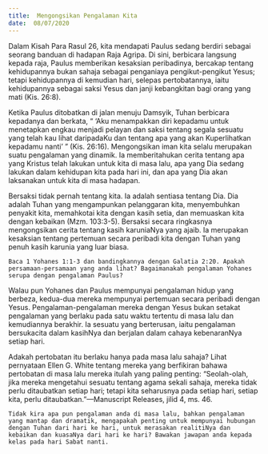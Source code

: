 ```yaml
---
title:  Mengongsikan Pengalaman Kita
date:  08/07/2020
---
```


Dalam Kisah Para Rasul 26, kita mendapati Paulus sedang berdiri sebagai seorang banduan di hadapan Raja Agripa. Di sini, berbicara langsung kepada raja, Paulus memberikan kesaksian peribadinya, bercakap tentang kehidupannya bukan sahaja sebagai penganiaya pengikut-pengikut Yesus; tetapi kehidupannya di kemudian hari, selepas pertobatannya, iaitu kehidupannya sebagai saksi Yesus dan janji kebangkitan bagi orang yang mati (Kis. 26:8).

Ketika Paulus ditobatkan di jalan menuju Damsyik, Tuhan berbicara kepadanya dan berkata, “ ‘Aku menampakkan diri kepadamu untuk menetapkan engkau menjadi pelayan dan saksi tentang segala sesuatu yang telah kau lihat daripadaKu dan tentang apa yang akan Kuperlihatkan kepadamu  nanti’ ” (Kis. 26:16). Mengongsikan iman kita selalu merupakan suatu pengalaman yang dinamik. Ia memberitahukan cerita tentang apa yang Kristus telah lakukan untuk kita di masa lalu, apa yang Dia sedang lakukan dalam kehidupan kita pada hari ini, dan apa yang Dia akan laksanakan untuk kita di masa hadapan.

Bersaksi tidak pernah tentang kita. Ia adalah sentiasa tentang Dia. Dia adalah Tuhan yang mengampunkan pelanggaran kita, menyembuhkan penyakit kita, memahkotai kita dengan kasih setia, dan memuaskan kita dengan kebaikan (Mzm. 103:3-5). Bersaksi secara ringkasnya mengongsikan cerita tentang kasih karuniaNya yang ajaib. Ia merupakan kesaksian tentang pertemuan secara peribadi kita dengan Tuhan yang penuh kasih karunia yang luar biasa.

`Baca 1 Yohanes 1:1-3 dan bandingkannya dengan Galatia 2:20. Apakah persamaan-persamaan yang anda lihat? Bagaimanakah pengalaman Yohanes serupa dengan pengalaman Paulus?`

Walau pun Yohanes dan Paulus mempunyai pengalaman hidup yang berbeza, kedua-dua mereka mempunyai pertemuan secara peribadi dengan Yesus. Pengalaman-pengalaman mereka dengan Yesus bukan setakat pengalaman yang berlaku pada satu waktu tertentu di masa lalu dan kemudiannya berakhir. Ia sesuatu yang berterusan, iaitu pengalaman  bersukacita dalam kasihNya dan berjalan dalam cahaya kebenaranNya setiap hari.

Adakah pertobatan itu berlaku hanya pada masa lalu sahaja? Lihat pernyataan Ellen G. White tentang mereka yang berfikiran bahawa pertobatan di masa lalu mereka itulah yang paling penting: “Seolah-olah, jika mereka mengetahui sesuatu tentang agama sekali sahaja, mereka tidak perlu ditaubatkan setiap hari; tetapi kita seharusnya pada setiap hari, setiap kita, perlu ditaubatkan.”—Manuscript Releases, jilid 4, ms. 46.

`Tidak kira apa pun pengalaman anda di masa lalu, bahkan pengalaman yang mantap dan dramatik, mengapakah penting untuk mempunyai hubungan dengan Tuhan dari hari ke hari, untuk merasakan realitiNya dan kebaikan dan kuasaNya dari hari ke hari? Bawakan jawapan anda kepada kelas pada hari Sabat nanti.`